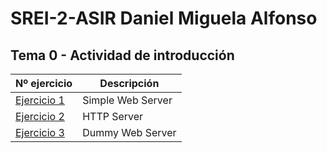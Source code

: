 # SREI-2-ASIR Daniel Miguela Alfonso

## Tema 0 - Actividad de introducción
|Nº ejercicio|Descripción     |
|------------|----------------|
|[Ejercicio 1](Tema0/Ejemplo1.md)|Simple Web Server|
|[Ejercicio 2](Tema0/Ejemplo2.md)|HTTP Server      |
|[Ejercicio 3](Tema0/Ejemplo3.md)|Dummy Web Server |
